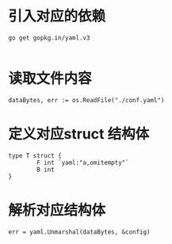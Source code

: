  # 引入对应的依赖
```
go get gopkg.in/yaml.v3


```
# 读取文件内容
```
dataBytes, err := os.ReadFile("./conf.yaml")
```

# 定义对应struct 结构体
```
type T struct {
        F int `yaml:"a,omitempty"`
        B int
}

```

# 解析对应结构体
```
err = yaml.Unmarshal(dataBytes, &config)
```

